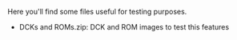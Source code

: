 Here you'll find some files useful for testing purposes. 

- DCKs and ROMs.zip: DCK and ROM images to test this features 
